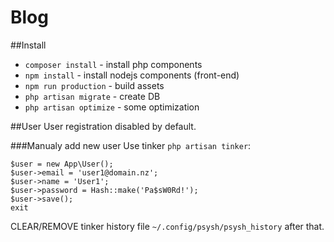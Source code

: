 # Blog

##Install
 - `composer install` - install php components
 - `npm install` - install nodejs components (front-end)
 - `npm run production` - build assets
 - `php artisan migrate` - create DB
 - `php artisan optimize` - some optimization

##User
User registration disabled by default.

###Manualy add new user
Use tinker `php artisan tinker`:

```
$user = new App\User();
$user->email = 'user1@domain.nz';
$user->name = 'User1';
$user->password = Hash::make('Pa$sW0Rd!');
$user->save();
exit
```

CLEAR/REMOVE tinker history file `~/.config/psysh/psysh_history` after that.
